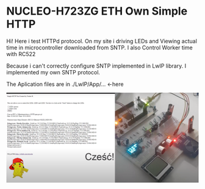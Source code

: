 # NUCLEO-H723ZG ETH Own Simple HTTP
Hi!
Here i test HTTPd protocol. On my site i driving LEDs and Viewing actual time in microcontroller 
downloaded from SNTP. I also Control Worker time with RC522

Because i can't correctly configure SNTP implemented in LwIP library. I implemented my own SNTP protocol.

The Aplication files are in ./LwIP/App/... <-here

![Visualisation](https://github.com/trteodor/Nucleo-STM32H723ZG-SimpleETH_ownHTTP/blob/master/WizualizacjaHTTP.PNG)
